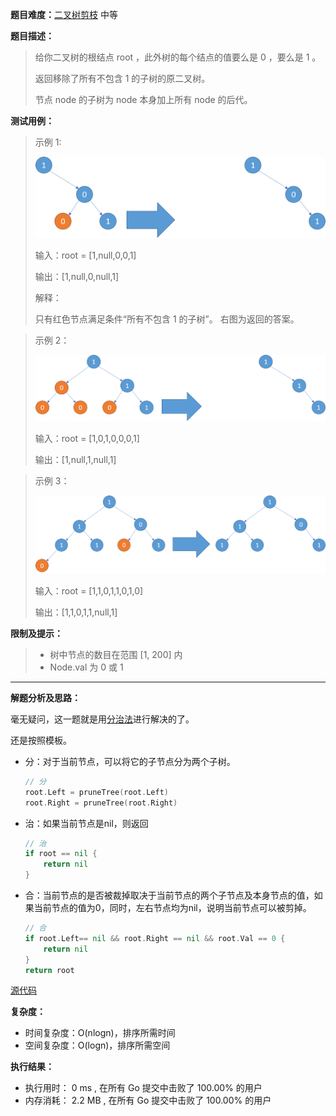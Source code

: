 
**题目难度：**[二叉树剪枝](https://leetcode.cn/problems/binary-tree-pruning/) 中等

**题目描述：**

> 给你二叉树的根结点 root ，此外树的每个结点的值要么是 0 ，要么是 1 。
> 
> 返回移除了所有不包含 1 的子树的原二叉树。
> 
> 节点 node 的子树为 node 本身加上所有 node 的后代。

**测试用例：**

> 示例 1:
>
> ![](../img/leetcode/814二叉树剪枝/1028_2.png)
> 
> 输入：root = [1,null,0,0,1]
> 
> 输出：[1,null,0,null,1]
> 
> 解释：
> 
> 只有红色节点满足条件“所有不包含 1 的子树”。 右图为返回的答案。


> 示例 2：
> 
> ![](../img/leetcode/814二叉树剪枝/1028_1.png) 
> 
> 输入：root = [1,0,1,0,0,0,1]
> 
> 输出：[1,null,1,null,1]


> 示例 3：
>
> ![](../img/leetcode/814二叉树剪枝/1028.png)
> 
> 输入：root = [1,1,0,1,1,0,1,0]
> 
> 输出：[1,1,0,1,1,null,1]


**限制及提示：**
> 
> - 树中节点的数目在范围 [1, 200] 内
> - Node.val 为 0 或 1

---
**解题分析及思路：**

毫无疑问，这一题就是用[分治法](../method/dac.md)进行解决的了。


还是按照模板。

- 分：对于当前节点，可以将它的子节点分为两个子树。
    ```go
    // 分
    root.Left = pruneTree(root.Left)
    root.Right = pruneTree(root.Right)
    ```
- 治：如果当前节点是nil，则返回
    ```go
    // 治
    if root == nil {
        return nil
    }
    ```
- 合：当前节点的是否被裁掉取决于当前节点的两个子节点及本身节点的值，如果当前节点的值为0，同时，左右节点均为nil，说明当前节点可以被剪掉。
    ```go
    // 合
    if root.Left== nil && root.Right == nil && root.Val == 0 {
        return nil
    }
    return root
    ```


[源代码](https://github.com/lomtom/algorithm-go/blob/main/leetcode/814二叉树剪枝_test.go)

**复杂度：**
- 时间复杂度：O(nlogn)，排序所需时间
- 空间复杂度：O(logn)，排序所需空间

**执行结果：**

- 执行用时： 0 ms , 在所有 Go 提交中击败了 100.00% 的用户 
- 内存消耗： 2.2 MB , 在所有 Go 提交中击败了 100.00% 的用户